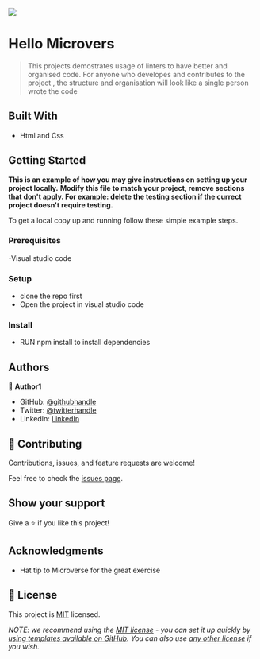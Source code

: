 ![](https://img.shields.io/badge/Microverse-blueviolet)

# Hello Microvers

> This projects demostrates usage of linters to have better and organised code. For anyone who developes and contributes to the project , the structure and organisation will look like a single person wrote the code


## Built With

- Html and Css
## Getting Started

**This is an example of how you may give instructions on setting up your project locally.**
**Modify this file to match your project, remove sections that don't apply. For example: delete the testing section if the currect project doesn't require testing.**


To get a local copy up and running follow these simple example steps.

### Prerequisites
-Visual studio code
### Setup
- clone the repo first
- Open the project in visual studio code
### Install
- RUN npm install to install dependencies

## Authors

👤 **Author1**
- GitHub: [@githubhandle](https://github.com/LDouglas)
- Twitter: [@twitterhandle](https://twitter.com/Kawempes_finest)
- LinkedIn: [LinkedIn](https://linkedin.com/in/Douglas_luzinda)

## 🤝 Contributing

Contributions, issues, and feature requests are welcome!

Feel free to check the [issues page](../../issues/).

## Show your support

Give a ⭐️ if you like this project!

## Acknowledgments

- Hat tip to Microverse for the great exercise
## 📝 License

This project is [MIT](./LICENSE) licensed.

_NOTE: we recommend using the [MIT license](https://choosealicense.com/licenses/mit/) - you can set it up quickly by [using templates available on GitHub](https://docs.github.com/en/communities/setting-up-your-project-for-healthy-contributions/adding-a-license-to-a-repository). You can also use [any other license](https://choosealicense.com/licenses/) if you wish._
